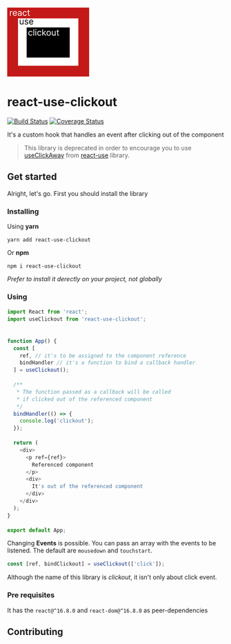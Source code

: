 ![icon](icon.png)

# react-use-clickout
[![Build Status](https://travis-ci.org/jmlavoier/react-use-clickout.svg?branch=master)](https://travis-ci.org/jmlavoier/react-use-clickout)
[![Coverage Status](https://coveralls.io/repos/github/jmlavoier/react-use-clickout/badge.svg?branch=master&service=github)](https://coveralls.io/github/jmlavoier/react-use-clickout?branch=master)

It's a custom hook that handles an event after clicking out of the component

> This library is deprecated in order to encourage you to use [useClickAway](https://github.com/streamich/react-use/blob/master/docs/useClickAway.md) from [react-use](https://github.com/streamich/react-use) library.

## Get started
Alright, let's go. First you should install the library

### Installing
Using **yarn**
```
yarn add react-use-clickout
```
Or **npm**
```
npm i react-use-clickout
```

*Prefer to install it derectly on your project, not globally*

### Using

```js
import React from 'react';
import useClickout from 'react-use-clickout';


function App() {
  const [
    ref, // it's to be assigned to the component reference
    bindHandler // it's a function to bind a callback handler
  ] = useClickout();
  
  /**
   * The function passed as a callback will be called 
   * if clicked out of the referenced component 
   */
  bindHandler(() => {
    console.log('clickout');
  });

  return (
    <div>
      <p ref={ref}>
        Referenced component 
      </p>
      <div>
        It's out of the referenced component
      </div>
    </div>
  );
}

export default App;
```

Changing **Events** is possible. You can pass an array with the events to be listened. The default are `mousedown` and `touchstart`.

```js
const [ref, bindClickout] = useClickout(['click']);
```

Although the name of this library is *clickout*, it isn't only about click event. 


### Pre requisites
It has the `react@^16.8.0` and `react-dom@^16.8.0` as peer-dependencies

## Contributing
